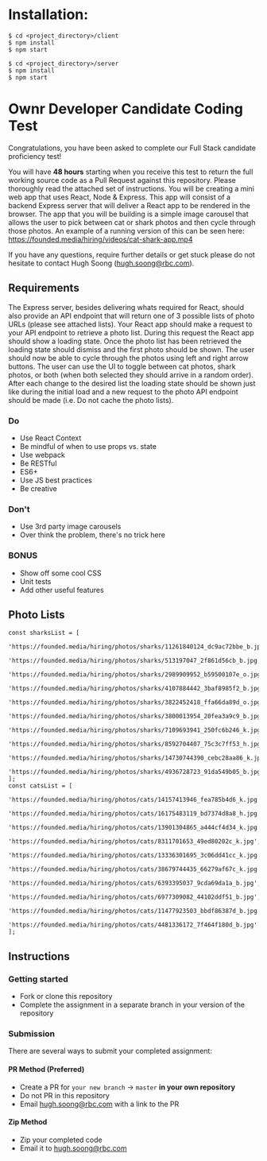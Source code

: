 # Installation:
```
$ cd <project_directory>/client
$ npm install
$ npm start

$ cd <project_directory>/server
$ npm install
$ npm start
```

# Ownr Developer Candidate Coding Test

Congratulations, you have been asked to complete our Full Stack candidate proficiency test!

You will have **48 hours** starting when you receive this test to return the full working source code as a Pull Request against this repository. Please thoroughly read the attached set of instructions. You will be creating a mini web app that uses React, Node & Express. This app will consist of a backend Express server that will deliver a React app to be rendered in the browser. The app that you will be building is a simple image carousel that allows the user to pick between cat or
shark photos and then cycle through those photos. An example of a running version of this can be seen here:
https://founded.media/hiring/videos/cat-shark-app.mp4

If you have any questions, require further details or get stuck please do not hesitate to contact Hugh Soong (hugh.soong@rbc.com).

## Requirements

The Express server, besides delivering whats required for React, should also provide an API endpoint that will return one of 3 possible lists of photo URLs (please see attached lists). Your React app should make a request to your API endpoint to retrieve a photo list. During this request the React app should show a loading state. Once the photo list has been retrieved the loading state should dismiss and the first photo should be shown. The user should now be able to cycle through the photos using left and right arrow buttons. The user can use the UI to toggle between cat photos, shark photos, or both (when both selected they should arrive in a random order). After each change to the desired list the loading state should be shown just like during the initial load and a new request to the photo API endpoint should be made (i.e. Do not cache the photo lists).

### Do

- Use React Context
- Be mindful of when to use props vs. state
- Use webpack
- Be RESTful
- ES6+
- Use JS best practices
- Be creative

### Don't

- Use 3rd party image carousels
- Over think the problem, there's no trick here

### BONUS

- Show off some cool CSS
- Unit tests
- Add other useful features

## Photo Lists

```
const sharksList = [
 'https://founded.media/hiring/photos/sharks/11261840124_dc9ac72bbe_b.jpg',
 'https://founded.media/hiring/photos/sharks/513197047_2f861d56cb_b.jpg',
 'https://founded.media/hiring/photos/sharks/2989909952_b59500107e_o.jpg',
 'https://founded.media/hiring/photos/sharks/4107884442_3baf8985f2_b.jpg',
 'https://founded.media/hiring/photos/sharks/3822452418_ffa66da89d_o.jpg',
 'https://founded.media/hiring/photos/sharks/3800013954_20fea3a9c9_b.jpg',
 'https://founded.media/hiring/photos/sharks/7109693941_250fc6b246_k.jpg',
 'https://founded.media/hiring/photos/sharks/8592704407_75c3c7ff53_h.jpg',
 'https://founded.media/hiring/photos/sharks/14730744390_cebc28aa86_k.jpg',
 'https://founded.media/hiring/photos/sharks/4936728723_91da549b05_b.jpg',
];
const catsList = [
 'https://founded.media/hiring/photos/cats/14157413946_fea785b4d6_k.jpg',
 'https://founded.media/hiring/photos/cats/16175483119_bd7374d8a8_h.jpg',
 'https://founded.media/hiring/photos/cats/13901304865_a444cf4d34_k.jpg',
 'https://founded.media/hiring/photos/cats/8311701653_49ed80202c_k.jpg',
 'https://founded.media/hiring/photos/cats/13336301695_3c06dd41cc_k.jpg',
 'https://founded.media/hiring/photos/cats/38679744435_66279af67c_k.jpg',
 'https://founded.media/hiring/photos/cats/6393395037_9cda69da1a_b.jpg',
 'https://founded.media/hiring/photos/cats/6977309082_44102ddf51_b.jpg',
 'https://founded.media/hiring/photos/cats/11477923503_bbdf86387d_b.jpg',
 'https://founded.media/hiring/photos/cats/4481336172_7f464f180d_b.jpg'
];
```

## Instructions

### Getting started

- Fork or clone this repository
- Complete the assignment in a separate branch in your version of the repository

### Submission
There are several ways to submit your completed assignment:

#### PR Method (Preferred)
- Create a PR for `your new branch` -> `master` **in your own repository**
- Do not PR in this repository
- Email hugh.soong@rbc.com with a link to the PR

#### Zip Method
- Zip your completed code
- Email it to hugh.soong@rbc.com
